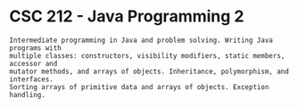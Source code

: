 CSC 212 - Java Programming 2
============================

	Intermediate programming in Java and problem solving. Writing Java programs with 
	multiple classes: constructors, visibility modifiers, static members, accessor and 
	mutator methods, and arrays of objects. Inheritance, polymorphism, and interfaces. 
	Sorting arrays of primitive data and arrays of objects. Exception handling.